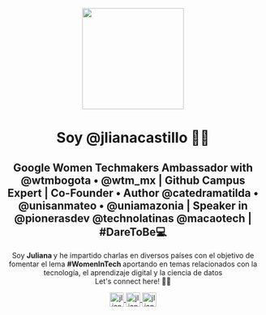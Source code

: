 
<p align="center" width="300">
<img align="center" width="200" src="https://user-images.githubusercontent.com/96964513/233892774-7bb6db1e-c1db-4b97-93cf-4863ea0ac327.jpg" />
   <h1 align="center">Soy @jlianacastillo 👩‍💻</h1>
   <h2 align="center">Google Women Techmakers Ambassador with @wtmbogota • @wtm_mx | Github Campus Expert | Co-Founder • Author @catedramatilda • @unisanmateo • @uniamazonia | Speaker in @pionerasdev @technolatinas @macaotech | #DareToBe💻</h2>
</p>

<p align="center">Soy <strong> Juliana </strong> y he impartido charlas en diversos países con el objetivo de fomentar el lema <strong> #WomenInTech </strong> aportando en temas relacionados con la tecnología, el aprendizaje digital y la ciencia de datos<br />Let's connect here! 🙌🏻</p>
<p align="center">
  <a href="https://instagram.com/jlianacastillo" target="blank">
    <img align="center" src="https://cdn.jsdelivr.net/npm/simple-icons@3.0.1/icons/instagram.svg" alt="jlianacastillo" height="28px" width="28px" />
  </a>
  <a href="https://twitter.com/jlianacastillo" target="blank">
    <img align="center" src="https://cdn.jsdelivr.net/npm/simple-icons@3.0.1/icons/twitter.svg" alt="jlianacastillo" height="28px" width="28px" />
  </a>
  <a href="https://linkedin.com/jlianacastillo" target="blank">
    <img align="center" src="https://cdn.jsdelivr.net/npm/simple-icons@3.0.1/icons/linkedin.svg" alt="jlianacastillo" height="28px" width="28px" />
  </a>
</p>


<!--
**jlianacastillo/jlianacastillo** is a ✨ _special_ ✨ repository because its `README.md` (this file) appears on your GitHub profile.

Here are some ideas to get you started:

- 🔭 I’m currently working on ...
- 🌱 I’m currently learning ...
- 👯 I’m looking to collaborate on ...
- 🤔 I’m looking for help with ...
- 💬 Ask me about ...
- 📫 How to reach me: ...
- 😄 Pronouns: ...
- ⚡ Fun fact: ...
-->
